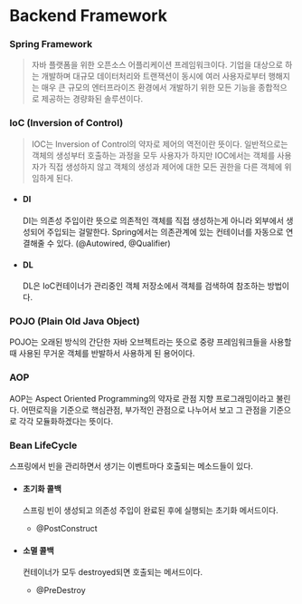 # Backend Framework



### Spring Framework

> 자바 플랫폼을 위한 오픈소스 어플리케이션 프레임워크이다. 기업을 대상으로 하는 개발하며 대규모 데이터처리와 트랜잭션이 동시에 여러 사용자로부터 행해지는 매우 큰 규모의 엔터프라이즈 환경에서 개발하기 위한 모든 기능을 종합적으로 제공하는 경량화된 솔루션이다.





### IoC (Inversion of Control)

> IOC는 Inversion of Control의 약자로 제어의 역전이란 뜻이다. 일반적으로는 객체의 생성부터 호출하는 과정을 모두 사용자가 하지만 IOC에서는 객체를 사용자가 직접 생성하지 않고 객체의 생성과 제어에 대한 모든 권한을 다른 객체에 위임하게 된다.



- #### DI

  DI는 의존성 주입이란 뜻으로 의존적인 객체를 직접 생성하는게 아니라 외부에서 생성되어 주입되는 걸말한다. Spring에서는 의존관계에 있는 컨테이너를 자동으로 연결해줄 수 있다. (@Autowired, @Qualifier)

- #### DL

  DL은 IoC컨테이너가 관리중인 객체 저장소에서 객체를 검색하여 참조하는 방법이다.





### POJO (Plain Old Java Object)

POJO는 오래된 방식의 간단한 자바 오브젝트라는 뜻으로 중량 프레임워크들을 사용할때 사용된 무거운 객체를 반발하서 사용하게 된 용어이다. 



### AOP

AOP는 Aspect Oriented Programming의 약자로 관점 지향 프로그래밍이라고 불린다. 어떤로직을 기준으로 핵심관점, 부가적인 관점으로 나누어서 보고 그 관점을 기준으로 각각 모듈화하겠다는 뜻이다.



### Bean LifeCycle

스프링에서 빈을 관리하면서 생기는 이벤트마다 호출되는 메소드들이 있다.



- #### 초기화 콜백

  스프링 빈이 생성되고 의존성 주입이 완료된 후에 실행되는 초기화 메서드이다.

  - @PostConstruct
  
- #### 소멸 콜백

  컨테이너가 모두 destroyed되면 호출되는 메서드이다.
  
  - @PreDestroy

